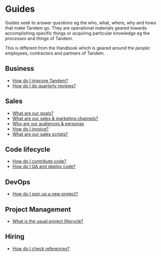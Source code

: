 # Guides

Guides seek to answer _questions_ eg the who, what, where, why and hows that make Tandem go. They are operational materials geared towards accomplishing specific things or acquiring particular knowledge eg the _processes_ and _things_ of Tandem.

This is different from the Handbook which is geared around the _people_: employees, contractors and partners of Tandem.

## Business

* [How do I improve Tandem?](./improve-tandem.md)
* [How do I do quarterly reviews?](./quarterly-review.md)

## Sales

* [What are our goals?](./ultimate-goals.md)
* [What are our sales & marketing channels?](./sales-marketing-channels.md)
* [Who are our audiences & personas](./audiences-personas.md)
* [How do I invoice?](./invoicing.md)
* [What are our sales scripts?](./sales-scripts.md)

## Code lifecycle

* [How do I contribute code?](./contributing-code.md)
* [How do I QA and deploy code?](./qaing-code.md)

## DevOps

* [How do I spin up a new project?](./spinning-up-new-projects.md)

## Project Management

* [What is the usual project lifecycle?](./project-lifecycle.md)

## Hiring

* [How do I check references?](./reference-check.md)
